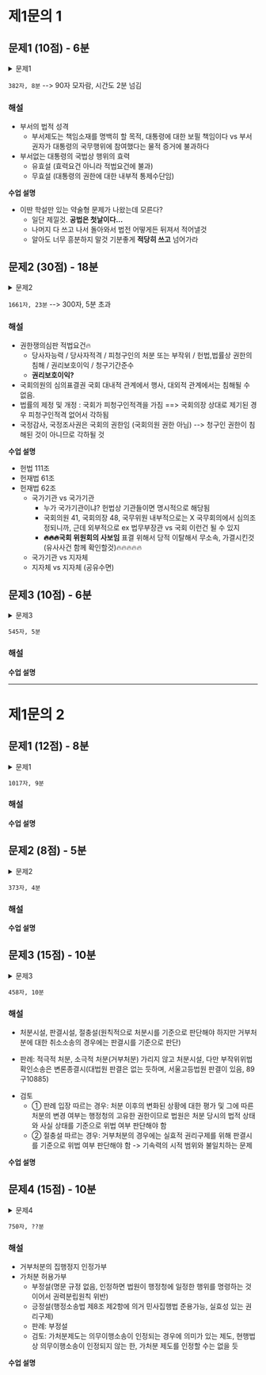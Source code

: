 # 제1문의 1

## 문제1 (10점) - 6분

<details> <summary> 문제1 </summary>

```plain
I. 부서의 효력
대통령의 국법상 행위는 문서로서 해야하며, 국무총리 및 국무위원이 부서해야 한다(헌법 제82조). 이는 대통령의 전제적 행위를 막고 부서권자인 국무총리 및 국무위원의 책임소재를 명확히 하는 데에 목적이 있다.
부서 없는 대통령의 국법상 행위에 대하여, 대통령의 부서는 내부적 통제수단으로서 효력요건에 해당한다는 무효설 있으나 대통령의 부서를 효력요건이 아닌 적법요건으로 보아 무효가 아니라고 보는 것이 타당하다. 대통령은 국민에 의하여 민주적 절차를 거쳐 선출된 반면 국무총리나 국무위원은 선출직이 아닌바, 민주적 정당성이 더 작은 보좌기관의 부서가 없다는 이유로 무효화 하게되면 모순적이기 때문이다.

II. 사안의 경우
위 국감국조법 공포는 위법하지만 유효하다.
```

</details>

`382자, 8분`  --> 90자 모자람, 시간도 2분 넘김

### 해설

* 부서의 법적 성격
  * 부서제도는 책임소재를 명백히 할 목적, 대통령에 대한 보필 책임이다 vs 부서권자가 대통령의 국무행위에 참여했다는 물적 증거에 불과하다
* 부서없는 대통령의 국법상 행위의 효력
  * 유효설 (효력요건 아니라 적법요건에 불과)
  * 무효설 (대통령의 권한에 대한 내부적 통제수단임)

**수업 설명**

* 이딴 학설만 있는 약술형 문제가 나왔는데 모른다?
  * 일단 제낄것. **공법은 첫날이다...**
  * 나머지 다 쓰고 나서 돌아와서 법전 어떻게든 뒤져서 적어낼것
  * 알아도 너무 흥분하지 말것 기분좋게 **적당히 쓰고** 넘어가라



## 문제2 (30점) - 18분

<details> <summary> 문제2 </summary>

```plain
I. 쟁점의 정리
국회의장을 상대로 한 국회의원의 권한쟁의심판이 적법한지 및 위 가결선포행위와 국조법 개정행위과 국회의원의 헌법상 권한을 침해했는지가 문제된다.

II. 권한쟁의심판의 적법요건
1. 당사자능력, 당사자적격
권한쟁의심판 적법하려면 국가기관 상호간의 범위에 관하여 피청구인의 처분 또는 부작위가 청구인의 헌법이나 법률상 권한을 침해한 경우에 해당해야 한다(헌법재판소법 제61조). 
헌재법 제62조 1항은 국가기관 상호간의 권한쟁의심판의 대상을 국회, 정부, 법원, 중앙선관위로 한정하고 있는데, 헌법재판소는 이 규정을 예시규정으로 보아 헌법에 의하여 설치된 국가기관으로서 헌법과 법률에 의한 독자적 권한 있으면 권한쟁의심판의 당사자가 될 수 있다고 판시한 바 있다. 
국회의원은 헌법 제41조 1항에 의하여 선출되며, 국회의장은 헌법 제48조에 의해 국회에서 선출되는 국가기관이므로 당사자능력이 인정된다. 또한 국회의원에게는 법률안의 제출, 심의표결권 등이 있으며 국회의장에게는 본회의의 진행 및 의사록 작성, 의안가결선포 등의 권한이 헌법 및 법률에 의하여 부여되어 있으므로 당사자능력 및 당사자적격이 인정된다.

2. 피청구인의 처분 또는 부작위
피청구인의 처분 또는 부작위에 의하여 청구인의 권한이 침해되어야 한다. 사안에서 피청구인 국회의장의 가결선포행위 및 국조법 개정행위는 국회의장에 의하여 본회의가 개의되어 이후 국회의장에 의해 선포되었으므로(헌법 제53조) 피청구인의 처분이 인정된다.

3. 권리보호이익
권리보호이익 있으려면 청구인에 대한 권한침해의 상태가 현재 있는 상태이거나 혹은 종료되었다 하더라도 앞으로도 되풀이될 수 있어 헌법질서를 위해 그에 대한 헌법적 해명이 긴요한 경우에 해당해야 한다.
사안에서 해임건의안 가결선포 및 국조법 개정절차가 완료되어 권한침해의 상태는 종료된 것이나, 앞으로도 되풀이 될 수 있는 상황이라고 볼 수 있으므로 권리보호이익이 있다.

4. 청구기간준수
청구기간은 그 사유가 있음을 안 날부터 60일 이내, 사유가 있은 날부터 180일 이내에 제기되어야 한다(헌재법 제63조).
국감국조법 개정안이 국회에서 의결된 것은 2019. 8. 27.이고, 해임건의안이 통과된 것은 2019. 9. 17.로서 권한쟁의심판이 청구된 2019. 11. 15.에는 이미 국조법 개정안 의결에 대하여 60일이 경과된 상태이다. 따라서 해임건의안에 대해서만 청구기간준수가 인정된다.


III. 국회의원의 헌법상 권한 침해 여부 (본안요건)
국회의원의 심의표결권 및 다수결의 원리는 헌법 제49조에 규정된 권한으로서, 국회의원의 심의표결권 중에서도 회의에 출석하고 공개적이고 합리적인 토론을 거쳐 다수의 의사에 따라 결정할 것을 규정하고 있다. 
사안에서 야당의원 을 등에게 본회의 개의일시가 통지되지 않은 채 본회의가 열린 것은 국회의원이 회의에 출석하여 토론을 거칠 심의표결권을 침해한 것으로서, 헌법상 권한이 침해되었다. 또한 국회의원의 심의표결권은 국회 내 구성원으로서 대내적 권리로, 국회의 법률안에 대한 본회의를 개의하고 진행할 국회의장이 국회 내 구성원으로서 국회의원의 헌법상 권리를 침해하였다고 봄이 타당하다.


IV. 결론
이 사건 권한쟁의심판은 해임가결안 가결선포행위에 대하여는 적법하게 청구되었으며, 국조법 개정은 청구기간을 도과하여 부적법하다. 국회의원의 헌법상 권한인 심의표결권이 침해되었다.
```

</details>

`1661자, 23분`  --> 300자, 5분 초과

### 해설
* 권한쟁의심판 적법요건🔥
  * 당사자능력 / 당사자적격 / 피청구인의 처분 또는 부작위 / 헌법,법률상 권한의 침해 / 권리보호이익 / 청구기간준수
  * **권리보호이익?**
* 국회의원의 심의표결권 국회 대내적 관계에서 행사, 대외적 관계에서는 침해될 수 없음.
* 법률의 제정 및 개정 : 국회가 피청구인적격을 가짐 ==> 국회의장 상대로 제기된 경우 피청구인적격 없어서 각하됨
* 국정감사, 국정조사권은 국회의 권한임 (국회의원 권한 아님) --> 청구인 권한이 침해된 것이 아니므로 각하될 것

**수업 설명**

* 헌법 111조
* 헌재법 61조
* 헌재법 62조 
  * 국가기관 vs 국가기관
    * 누가 국가기관이냐? 헌법상 기관들이면 명시적으로 해당됨 
    * 국회의원 41, 국회의장 48, 국무위원 내부적으로는 X 국무회의에서 심의조정되니까, 근데 외부적으로 ex 법무부장관 vs 국회 이런건 될 수 있지
    * **🔥🔥🔥국회 위원회의 사보임** 표결 위해서 당적 이탈해서 무소속, 가결시킨것 (유사사건 함께 확인할것)🔥🔥🔥🔥🔥
  * 국가기관 vs 지자체
  * 지자체 vs 지자체 (공유수면)


## 문제3 (10점) - 6분

<details> <summary> 문제3 </summary>

```plain
I. 위헌 여부 판단
1. 국회의 권한 침해 여부
국회는 헌법 제61조 1항에 의하여 국정을 감사하거나 국정전반에 대해 정기적으로 조사할 수 있다. 이와 같은 권한은 권력분립의 원칙에 따라 행정부의 권한을 견제할 수 있는 입법부의 기능으로 인정된다. 사안에서는 의결정족수 요건이 1/4에서 1/2로 훨씬 어려워졌으므로, 헌법으로 정해진 국정조사 및 감사권을 어렵게 하여 행정부를 견제할 국회의 권한을 축소시킨 바 위헌적인 권한침해에 해당한다.
2. 국회의원의 권한 침해 여부
헌법 제49조는 공개적이고 합리적인 토론을 거쳐 다수의 의사에 따라 결정할 것을 규정하고 있는바, 국정감사 및 조사에 관한 법의 개정으로 인해 국정조사 및 감사를 시행하기 어려워졌으나 그러한 요건이 의결정족수 1/2로 강화된 것이 다수결의 원리를 침해할 정도에 이른다고 보기 어렵다. 즉 위와 같은 요건도 다수결에 의해 결정되도록 한 헌법원리에 어긋나는 것은 아니므로 국회의원의 권한을 침해한 것은 아니다.

II. 결론
이 사건 개정 조항은 국회의 권한을 침해하여 권력분립원칙에 위반되므로 위헌이다.
```

</details>

`545자, 5분` 

### 해설


**수업 설명**


----

# 제1문의 2

## 문제1 (12점) - 8분

<details> <summary> 문제1 </summary>

```plain
I. 쟁점의 정리
갑에게 기본권주체성이 인정되는지와 송환대기실에 대기하도록 하는 처분을 받은 것이 갑의 신체의 자유를 침해한 것인지 및 갑의 변호인의 조력을 받을 권리가 침해되었는지가 문제된다.

II. 외국인의 기본권 주체성
우리 헌법은 제2장에서 국민의 권리를 규정하고 있는바 외국인은 기본적으로 기본권 주체성이 인정되지 않는다고 봄이 원칙이나, 청구권적 기본권이 아닌 인간의 기본적 자유권에 대해서는 인정된다고 봄이 타당하다. 따라서 갑은 입국허가를 받지 않은 외국인이나, 인간의 기본적 자유권에 대해서는 인정받을 수 있다.

III. 신체의 자유 침해 여부
헌법 제12조 제1항은 법률에 의하지 않고서는 구속을 받지 않는다고 규정하고 있어, 신체의 자유를 규정하고 있다. 헌법재판소는 구속에 대하여 행정절차상 구속에 대하여도 헌법 제12조가 규정한 '구속'에 포함하고 있다. 
사안에서 인천공항 송환대기실은 대기실 밖으로 나갈수도 없고 출입국 당국에 의해 대기실에 들어온 이후로 자유롭게 드나들수도 없어 신체활동을 임의적이고 자유롭게 할 수도 없으므로, 갑의 신체의 자유가 침해되었다.

IV. 변호인의 조력을 받을 권리가 침해되었는지 여부
헌법 제12조 4항은 구속당한 떄에 변호인의 조력을 받을 수 있다고 규정하면서, 앞서 검토한 바와 마찬가지로 형사구속 외헤 행정절차상 구속에 대해서도 변호인의 조력을 받을 수 있다고 판시한 바 있다.
사안에서 송환대기실 수용자의 접견에 대하여는 관련법상 조항이 없는바, 이는 헌법 제12조 4항에서 규정한 체포 또는 구속을 당할 때에 법률이 정하는 바에 따라 변호인의 조력을 받아야 할 권리를 규정하지 않은 입법불비에 의한 위헌에 해당한다. 뿐만 아니라 변호인의 조력을 받을 권리가 법률로서 정해져 있지 않으므로, 을의 접견이 거부된 것은 헌법 제37조 2항에 의하여 법률로서 기본권을 제한한 것에 해당하지 않고 자의적인 제한에 해당한다. 따라서 이 사건 변호인 접견신청 거부는 법률상 근거가 없다.

V. 결론
기본권주체성이 인정되는 외국인 갑의 기본권이 침해되었다.
```

</details>

`1017자, 9분`

### 해설

**수업 설명**

## 문제2 (8점) - 5분

<details> <summary> 문제2 </summary>

```plain
I. 변호사의 접견교통권 및 변호인의 되려는 자의 접견교통권
헌법 제12조 4항으로 보호받는 변호인의 조력을 받을 권리와 달리, 변호사의 접견교통권은 헌법상 권리에 해당되지 않는다. 그러나 헌법재판소는 조력을 할 변호인의 권리가 보장되지 않는다면 이와 표리의 관계에 있는 변호인의 조력을 받을 권리가 실질적으로 보장받지 못한다는 점에 기초하여 변호인의 조력할 권리도 헌법상 기본권에 해당한다고 판시한 바 있다.
따라서 사안에서 을이 아직 갑의 변호인이 되지는 않은 상황이나, 갑에 대한 접견을 하지 못하는 것은 갑의 헌법상 기본권인 변호인의 조력을 받을 권리를 보장할 수 없는 변호인 자신의 기본권 침해에 해당한다.

II. 결론
변호사 을의 기본권 침해가 인정된다.
```

</details>

`373자, 4분`

### 해설

**수업 설명**

## 문제3 (15점) - 10분

<details> <summary> 문제3 </summary>

```plain
I. 처분의 위법판단 기준시
거부처분의 취소소송 제기된 경우, 사실관계의 변동이 있다면 처분의 위법성 판단시를 언제를 기준으로 하여야 하는지가 문제된다. 이에 대해 처분시를 따라야 한다는 견해와 판결시를 따라야 한다는 견해, 처분시를 기준으로 판단해야 하나 거부처분의 취소소송의 경우 판결시를 따라야 한다는 절충설 등이 대립한다.
판례는 처분시설에 따라야 한다고 보아 처분 이후 변화된 상황에 대한 평가 및 그에 기한 처분의 변경은 행정청의 고유한 권한이므로 법원은 처분시를 기준으로 위법성을 따라야 하며 만약 바뀌었을 경우 기각하는 것으로 족하다고 본다. 판결시를 기준으로 한다면 행정청이 처분 이후의 사정을 바탕으로 판단할 기회를 박탈하여 권력분립에 반하므로 처분시설이 타당하다.

II. 결론
거부처분 당시의 상황을 기준으로 처분의 위법성을 판단하여야 하므로, 법원이 거부처분의 적법 여부를 달리 판단할 수 없다.
```

</details>

`458자, 10분`

### 해설

* 처분시설, 판결시설, 절충설(원칙적으로 처분시를 기준으로 판단해야 하지만 거부처분에 대한 취소소송의 경우에는 판결시를 기준으로 판단)

- 판례: 적극적 처분, 소극적 처분(거부처분) 가리지 않고 처분시설, 다만 부작위위법확인소송은 변론종결시(대법원 판결은 없는 듯하며, 서울고등법원 판결이 있음, 89구10885)
* 검토
  * ① 판례 입장 따르는 경우: 처분 이후의 변화된 상황에 대한 평가 및 그에 따른 처분의 변경 여부는 행정청의 고유한 권한이므로 법원은 처분 당시의 법적 상태와 사실 상태를 기준으로 위법 여부 판단해야 함
  * ② 절충설 따르는 경우: 거부처분의 경우에는 실효적 권리구제를 위해 판결시를 기준으로 위법 여부 판단해야 함 -> 기속력의 시적 범위와 불일치하는 문제

**수업 설명**


## 문제4 (15점) - 10분

<details> <summary> 문제4 </summary>

```plain
I. 거부처분의 가구제수단으로 집행정지 가능여부
취소소송이 제기된 후에 처분이나 그 집행 또는 절차의 속행으로 인해 회복하기 어려운 손해가 인정되는 경우 집행정지를 신청할 수 있다(행정소송법 제23조 2항). 요건으로는 (1)적법한 본안소송이 계속중일것 (2)처분 등이 존재할 것 (3)회복하기 어려운 손해의 예방이 필요할 것 (4)긴급성이 인정되어야 하고, 이와 같은 거부처분으로 인해 공공복리에 중대한 영향을 미칠 우려가 없어야 한다. 그러나 거부처분의 경우, 집행을 정지한다 하여도 거부처분이 없는 상태에 그치므로 집행정지를 인정할 실익이 없다. 
사안에서 갑이 난민인정을 거부당하여 이에 대한 취소소송중 난민인정거부에 대한 집행정지를 신청한다 하여도 난민지위를 인정받을 수 있는 것은 아니므로, 실질적으로 갑에게 법적 이익이 발생하지 않아 집행정지가 인정되기 어렵다.

II. 가구제 수단으로 가처분 허용가부
행정소송법 제8조가 민사소송법 및 민사집행법 준용하고 있는바, 민사집행법상 가처분을 준용하여 갑에게 난민인정 가처분을 신청할 수 있는지도 검토할 수 없다. 이에 대해 실효성 있는 권리구제로서 합당하다는 견해도 있으나, 거부처분에 대하여 가처분을 하는 것은 명문의 규정이 없을 뿐만 아니라 행정청의 처분에 대하여 법원이 사실상 행정행위를 명령하는 것으로서 권력분립의 원칙에 위배되므로 부적법하다. 또한 현행법상 의무이행소송이 인정되지 않으므로 가처분 제도가 인정되기 어렵다.

III. 결론
갑은 가구제수단을 사용할 수 없다.
```

</details>

`750자, ??분`

### 해설
* 거부처분의 집행정지 인정가부
* 가처분 허용가부
  * 부정설(명문 규정 없음, 인정하면 법원이 행정청에 일정한 행위를 명령하는 것이어서 권력분립원칙 위반) 
  * 긍정설(행정소송법 제8조 제2항에 의거 민사집행법 준용가능, 실효성 있는 권리구제)
  * 판례: 부정설
  * 검토: 가처분제도는 의무이행소송이 인정되는 경우에 의미가 있는 제도, 현행법상 의무이행소송이 인정되지 않는 한, 가처분 제도를 인정할 수는 없을 듯

**수업 설명**
